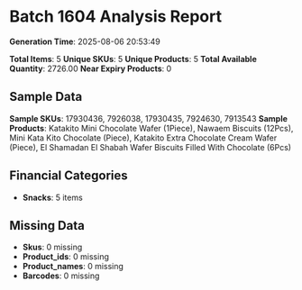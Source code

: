 # Batch 1604 Analysis Report

**Generation Time**: 2025-08-06 20:53:49

**Total Items**: 5
**Unique SKUs**: 5
**Unique Products**: 5
**Total Available Quantity**: 2726.00
**Near Expiry Products**: 0

## Sample Data
**Sample SKUs**: 17930436, 7926038, 17930435, 7924630, 7913543
**Sample Products**: Katakito Mini Chocolate Wafer (1Piece), Nawaem Biscuits (12Pcs), Mini Kata Kito Chocolate (Piece), Katakito Extra Chocolate Cream Wafer (Piece), El Shamadan El Shabah Wafer Biscuits Filled With Chocolate (6Pcs)

## Financial Categories
- **Snacks**: 5 items

## Missing Data
- **Skus**: 0 missing
- **Product_ids**: 0 missing
- **Product_names**: 0 missing
- **Barcodes**: 0 missing
